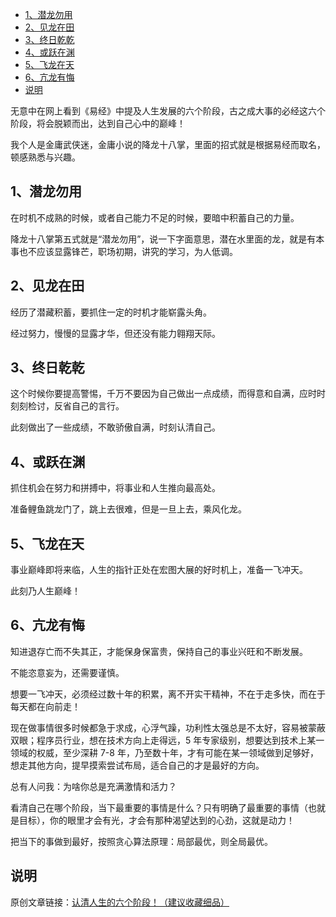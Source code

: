 - [1、潜龙勿用](#1潜龙勿用)
- [2、见龙在田](#2见龙在田)
- [3、终日乾乾](#3终日乾乾)
- [4、或跃在渊](#4或跃在渊)
- [5、飞龙在天](#5飞龙在天)
- [6、亢龙有悔](#6亢龙有悔)
- [说明](#说明)

无意中在网上看到《易经》中提及人生发展的六个阶段，古之成大事的必经这六个阶段，将会脱颖而出，达到自己心中的巅峰！

我个人是金庸武侠迷，金庸小说的降龙十八掌，里面的招式就是根据易经而取名，顿感熟悉与兴趣。

## 1、潜龙勿用

在时机不成熟的时候，或者自己能力不足的时候，要暗中积蓄自己的力量。

降龙十八掌第五式就是“潜龙勿用”，说一下字面意思，潜在水里面的龙，就是有本事也不应该显露锋芒，职场初期，讲究的学习，为人低调。

## 2、见龙在田

经历了潜藏积蓄，要抓住一定的时机才能崭露头角。

经过努力，慢慢的显露才华，但还没有能力翱翔天际。

## 3、终日乾乾

这个时候你要提高警惕，千万不要因为自己做出一点成绩，而得意和自满，应时时刻刻检讨，反省自己的言行。

此刻做出了一些成绩，不敢骄傲自满，时刻认清自己。

## 4、或跃在渊

抓住机会在努力和拼搏中，将事业和人生推向最高处。

准备鲤鱼跳龙门了，跳上去很难，但是一旦上去，乘风化龙。

## 5、飞龙在天

事业巅峰即将来临，人生的指针正处在宏图大展的好时机上，准备一飞冲天。

此刻乃人生巅峰！

## 6、亢龙有悔

知进退存亡而不失其正，才能保身保富贵，保持自己的事业兴旺和不断发展。

不能恣意妄为，还需要谨慎。

想要一飞冲天，必须经过数十年的积累，离不开实干精神，不在于走多快，而在于每天都在向前走！

现在做事情很多时候都急于求成，心浮气躁，功利性太强总是不太好，容易被蒙蔽双眼；程序员行业，想在技术方向上走得远，5 年专家级别，想要达到技术上某一领域的权威，至少深耕 7-8 年，乃至数十年，才有可能在某一领域做到足够好，想走其他方向，提早摸索尝试布局，适合自己的才是最好的方向。

总有人问我：为啥你总是充满激情和活力？

看清自己在哪个阶段，当下最重要的事情是什么？只有明确了最重要的事情（也就是目标），你的眼里才会有光，才会有那种渴望达到的心劲，这就是动力！

把当下的事做到最好，按照贪心算法原理：局部最优，则全局最优。

## 说明

原创文章链接：[认清人生的六个阶段！（建议收藏细品）](https://mp.weixin.qq.com/s?__biz=MzI5Mjk2NTEwMA==&mid=2247483695&idx=1&sn=cc486b26c5c9f6af6fd818bc5dcd9ec9&chksm=ec781eacdb0f97bacfd9c8242058ee7c04b6c1e3abc9f72f51eb3dc4626478d1a480b57be19c&token=1605937690&lang=zh_CN#rd)
